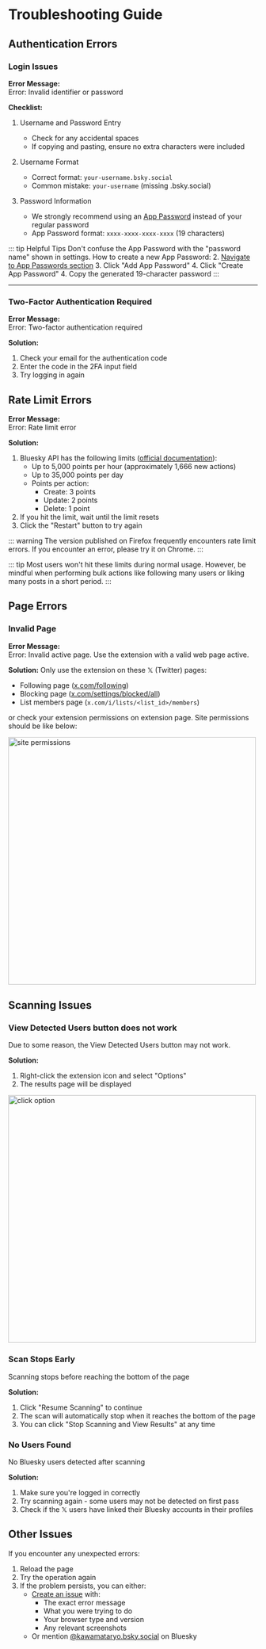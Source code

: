 # Troubleshooting Guide

## Authentication Errors

### Login Issues

**Error Message:**  
<span class="error-message">Error: Invalid identifier or password</span>

**Checklist:**
1. Username and Password Entry
   - Check for any accidental spaces
   - If copying and pasting, ensure no extra characters were included

2. Username Format
   - Correct format: `your-username.bsky.social`
   - Common mistake: `your-username` (missing .bsky.social)

3. Password Information
   - We strongly recommend using an [App Password](https://bsky.app/settings/app-passwords) instead of your regular password
   - App Password format: `xxxx-xxxx-xxxx-xxxx` (19 characters)
   
::: tip Helpful Tips
Don't confuse the App Password with the "password name" shown in settings.
How to create a new App Password:
2. [Navigate to App Passwords section](https://bsky.app/settings/app-passwords)
3. Click "Add App Password"
4. Click "Create App Password"
4. Copy the generated 19-character password
:::

--- 

### Two-Factor Authentication Required

**Error Message:**  
<span class="error-message">Error: Two-factor authentication required</span>

**Solution:**
1. Check your email for the authentication code
2. Enter the code in the 2FA input field
3. Try logging in again

## Rate Limit Errors

**Error Message:**  
<span class="error-message">Error: Rate limit error</span>

**Solution:**
1. Bluesky API has the following limits ([official documentation](https://docs.bsky.app/docs/advanced-guides/rate-limits)):
   - Up to 5,000 points per hour (approximately 1,666 new actions)
   - Up to 35,000 points per day
   - Points per action:
     - Create: 3 points
     - Update: 2 points
     - Delete: 1 point
2. If you hit the limit, wait until the limit resets
3. Click the "Restart" button to try again

::: warning
The version published on Firefox frequently encounters rate limit errors. If you encounter an error, please try it on Chrome.
:::

::: tip
Most users won't hit these limits during normal usage. However, be mindful when performing bulk actions like following many users or liking many posts in a short period.
:::




## Page Errors

### Invalid Page

**Error Message:**  
<span class="error-message">Error:  Invalid active page. Use the extension with a valid web page active.</span>

**Solution:**
Only use the extension on these 𝕏 (Twitter) pages:
- Following page ([x.com/following](https://x.com/following))
- Blocking page ([x.com/settings/blocked/all](https://x.com/settings/blocked/all))
- List members page (`x.com/i/lists/<list_id>/members`)

or check your extension permissions on extension page.
Site permissions should be like below:

<img src="/images/site_permissions.png" alt="site permissions" width="500"/>

## Scanning Issues

### View Detected Users button does not work

Due to some reason, the View Detected Users button may not work.

**Solution:**
1. Right-click the extension icon and select "Options"
2. The results page will be displayed

<img src="/images/click-option.png" alt="click option" width="500"/>

### Scan Stops Early

Scanning stops before reaching the bottom of the page

**Solution:**
1. Click "Resume Scanning" to continue
2. The scan will automatically stop when it reaches the bottom of the page
3. You can click "Stop Scanning and View Results" at any time

### No Users Found

No Bluesky users detected after scanning

**Solution:**
1. Make sure you're logged in correctly
2. Try scanning again - some users may not be detected on first pass
3. Check if the 𝕏 users have linked their Bluesky accounts in their profiles

## Other Issues

If you encounter any unexpected errors:

1. Reload the page
2. Try the operation again
3. If the problem persists, you can either:
   - [Create an issue](https://github.com/kawamataryo/sky-follower-bridge/issues) with:
     - The exact error message
     - What you were trying to do
     - Your browser type and version
     - Any relevant screenshots
   - Or mention [@kawamataryo.bsky.social](https://bsky.app/profile/kawamataryo.bsky.social) on Bluesky
